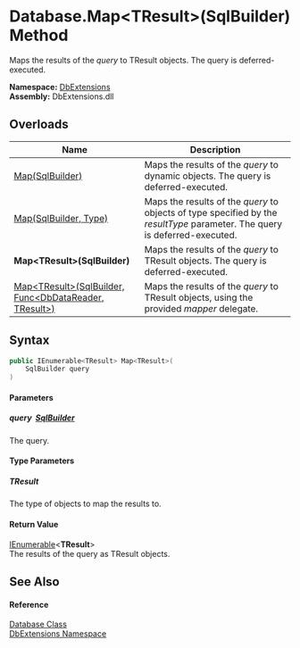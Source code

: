 Database.Map&lt;TResult>(SqlBuilder) Method
===========================================
Maps the results of the *query* to TResult objects. The query is deferred-executed.
  
**Namespace:** [DbExtensions][1]  
**Assembly:** DbExtensions.dll

Overloads
---------

| Name                                                             | Description                                                                                                                 |
| ---------------------------------------------------------------- | --------------------------------------------------------------------------------------------------------------------------- |
| [Map(SqlBuilder)][2]                                             | Maps the results of the *query* to dynamic objects. The query is deferred-executed.                                         |
| [Map(SqlBuilder, Type)][3]                                       | Maps the results of the *query* to objects of type specified by the *resultType* parameter. The query is deferred-executed. |
| **Map&lt;TResult>(SqlBuilder)**                                  | Maps the results of the *query* to TResult objects. The query is deferred-executed.                                         |
| [Map&lt;TResult>(SqlBuilder, Func&lt;DbDataReader, TResult>)][4] | Maps the results of the *query* to TResult objects, using the provided *mapper* delegate.                                   |


Syntax
------

```csharp
public IEnumerable<TResult> Map<TResult>(
	SqlBuilder query
)

```

#### Parameters

##### *query*  [SqlBuilder][5]
The query.

#### Type Parameters

##### *TResult*
The type of objects to map the results to.

#### Return Value
[IEnumerable][6]&lt;**TResult**>  
The results of the query as TResult objects.

See Also
--------

#### Reference
[Database Class][7]  
[DbExtensions Namespace][1]  

[1]: ../README.md
[2]: Map.md
[3]: Map_1.md
[4]: Map__1_1.md
[5]: ../SqlBuilder/README.md
[6]: https://learn.microsoft.com/dotnet/api/system.collections.generic.ienumerable-1
[7]: README.md